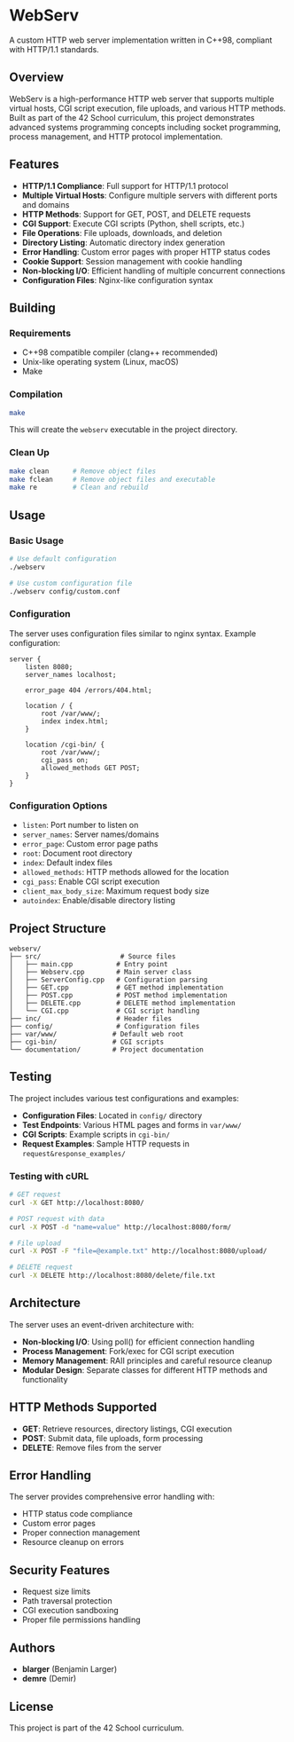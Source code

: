 # WebServ

A custom HTTP web server implementation written in C++98, compliant with HTTP/1.1 standards.

## Overview

WebServ is a high-performance HTTP web server that supports multiple virtual hosts, CGI script execution, file uploads, and various HTTP methods. Built as part of the 42 School curriculum, this project demonstrates advanced systems programming concepts including socket programming, process management, and HTTP protocol implementation.

## Features

- **HTTP/1.1 Compliance**: Full support for HTTP/1.1 protocol
- **Multiple Virtual Hosts**: Configure multiple servers with different ports and domains
- **HTTP Methods**: Support for GET, POST, and DELETE requests
- **CGI Support**: Execute CGI scripts (Python, shell scripts, etc.)
- **File Operations**: File uploads, downloads, and deletion
- **Directory Listing**: Automatic directory index generation
- **Error Handling**: Custom error pages with proper HTTP status codes
- **Cookie Support**: Session management with cookie handling
- **Non-blocking I/O**: Efficient handling of multiple concurrent connections
- **Configuration Files**: Nginx-like configuration syntax

## Building

### Requirements

- C++98 compatible compiler (clang++ recommended)
- Unix-like operating system (Linux, macOS)
- Make

### Compilation

```bash
make
```

This will create the `webserv` executable in the project directory.

### Clean Up

```bash
make clean      # Remove object files
make fclean     # Remove object files and executable
make re         # Clean and rebuild
```

## Usage

### Basic Usage

```bash
# Use default configuration
./webserv

# Use custom configuration file
./webserv config/custom.conf
```

### Configuration

The server uses configuration files similar to nginx syntax. Example configuration:

```nginx
server {
    listen 8080;
    server_names localhost;
    
    error_page 404 /errors/404.html;
    
    location / {
        root /var/www/;
        index index.html;
    }
    
    location /cgi-bin/ {
        root /var/www/;
        cgi_pass on;
        allowed_methods GET POST;
    }
}
```

### Configuration Options

- `listen`: Port number to listen on
- `server_names`: Server names/domains
- `error_page`: Custom error page paths
- `root`: Document root directory
- `index`: Default index files
- `allowed_methods`: HTTP methods allowed for the location
- `cgi_pass`: Enable CGI script execution
- `client_max_body_size`: Maximum request body size
- `autoindex`: Enable/disable directory listing

## Project Structure

```
webserv/
├── src/                    # Source files
│   ├── main.cpp           # Entry point
│   ├── Webserv.cpp        # Main server class
│   ├── ServerConfig.cpp   # Configuration parsing
│   ├── GET.cpp            # GET method implementation
│   ├── POST.cpp           # POST method implementation
│   ├── DELETE.cpp         # DELETE method implementation
│   └── CGI.cpp            # CGI script handling
├── inc/                   # Header files
├── config/                # Configuration files
├── var/www/              # Default web root
├── cgi-bin/              # CGI scripts
└── documentation/        # Project documentation
```

## Testing

The project includes various test configurations and examples:

- **Configuration Files**: Located in `config/` directory
- **Test Endpoints**: Various HTML pages and forms in `var/www/`
- **CGI Scripts**: Example scripts in `cgi-bin/`
- **Request Examples**: Sample HTTP requests in `request&response_examples/`

### Testing with cURL

```bash
# GET request
curl -X GET http://localhost:8080/

# POST request with data
curl -X POST -d "name=value" http://localhost:8080/form/

# File upload
curl -X POST -F "file=@example.txt" http://localhost:8080/upload/

# DELETE request
curl -X DELETE http://localhost:8080/delete/file.txt
```

## Architecture

The server uses an event-driven architecture with:

- **Non-blocking I/O**: Using poll() for efficient connection handling
- **Process Management**: Fork/exec for CGI script execution
- **Memory Management**: RAII principles and careful resource cleanup
- **Modular Design**: Separate classes for different HTTP methods and functionality

## HTTP Methods Supported

- **GET**: Retrieve resources, directory listings, CGI execution
- **POST**: Submit data, file uploads, form processing
- **DELETE**: Remove files from the server

## Error Handling

The server provides comprehensive error handling with:

- HTTP status code compliance
- Custom error pages
- Proper connection management
- Resource cleanup on errors

## Security Features

- Request size limits
- Path traversal protection
- CGI execution sandboxing
- Proper file permissions handling

## Authors

- **blarger** (Benjamin Larger)
- **demre** (Demir)

## License

This project is part of the 42 School curriculum.